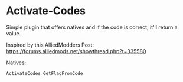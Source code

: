# Activate-Codes
Simple plugin that offers natives and if the code is correct, it'll return a value.

Inspired by this AlliedModders Post: https://forums.alliedmods.net/showthread.php?t=335580

Natives:

`ActivateCodes_GetFlagFromCode`

